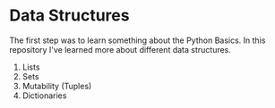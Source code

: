 # Data Structures

The first step was to learn something about the Python Basics. 
In this repository I've learned more about different data structures. 

1. Lists
2. Sets
3. Mutability (Tuples)
4. Dictionaries
